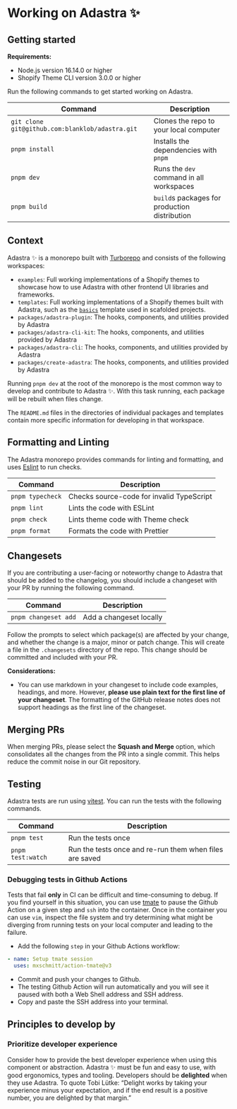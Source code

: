 # Working on Adastra ✨

## Getting started

**Requirements:**

- Node.js version 16.14.0 or higher
- Shopify Theme CLI version 3.0.0 or higher

Run the following commands to get started working on Adastra.

| Command                                         | Description                                   |
| ----------------------------------------------- | --------------------------------------------- |
| `git clone git@github.com:blanklob/adastra.git` | Clones the repo to your local computer        |
| `pnpm install`                                  | Installs the dependencies with `pnpm`         |
| `pnpm dev`                                      | Runs the `dev` command in all workspaces      |
| `pnpm build`                                    | `build`s packages for production distribution |

## Context

Adastra ✨ is a monorepo built with [Turborepo](https://turbo.build/) and consists of the following workspaces:

- `examples`: Full working implementations of a Shopify themes to showcase how to use Adastra with other frontend UI libraries and frameworks.
- `templates`: Full working implementations of a Shopify themes built with Adastra, such as the [`basics`](https://labs.blanklob.com/products/basics-template) template used in scafolded projects.
- `packages/adastra-plugin`: The hooks, components, and utilities provided by Adastra
- `packages/adastra-cli-kit`: The hooks, components, and utilities provided by Adastra
- `packages/adastra-cli`: The hooks, components, and utilities provided by Adastra
- `packages/create-adastra`: The hooks, components, and utilities provided by Adastra

Running `pnpm dev` at the root of the monorepo is the most common way to develop and contribute to Adastra ✨. With this task running, each package will be rebuilt when files change.

The `README.md` files in the directories of individual packages and templates contain more specific information for developing in that workspace.

## Formatting and Linting

The Adastra monorepo provides commands for linting and formatting, and uses [Eslint](https://eslint.org/) to run checks.

| Command          | Description                               |
| ---------------- | ----------------------------------------- |
| `pnpm typecheck` | Checks source-code for invalid TypeScript |
| `pnpm lint`      | Lints the code with ESLint                |
| `pnpm check`     | Lints theme code with Theme check         |
| `pnpm format`    | Formats the code with Prettier            |

## Changesets

If you are contributing a user-facing or noteworthy change to Adastra that should be added to the changelog, you should include a changeset with your PR by running the following command.

| Command              | Description             |
| -------------------- | ----------------------- |
| `pnpm changeset add` | Add a changeset locally |

Follow the prompts to select which package(s) are affected by your change, and whether the change is a major, minor or patch change. This will create a file in the `.changesets` directory of the repo. This change should be committed and included with your PR.

**Considerations:**

- You can use markdown in your changeset to include code examples, headings, and more. However, **please use plain text for the first line of your changeset**. The formatting of the GitHub release notes does not support headings as the first line of the changeset.

## Merging PRs

When merging PRs, please select the **Squash and Merge** option, which consolidates all the changes from the PR into a single commit. This helps reduce the commit noise in our Git repository.

## Testing

Adastra tests are run using [vitest](https://vitest.dev). You can run the tests with the following commands.

| Command           | Description                                             |
| ----------------- | ------------------------------------------------------- |
| `pnpm test`       | Run the tests once                                      |
| `pnpm test:watch` | Run the tests once and re-run them when files are saved |

### Debugging tests in Github Actions

Tests that fail **only** in CI can be difficult and time-consuming to debug. If you find yourself in this situation, you can use [tmate](https://tmate.io/) to pause the Github Action on a given step and `ssh` into the container. Once in the container you can use `vim`, inspect the file system and try determining what might be diverging from running tests on your local computer and leading to the failure.

- Add the following `step` in your Github Actions workflow:

```yaml
- name: Setup tmate session
  uses: mxschmitt/action-tmate@v3
```

- Commit and push your changes to Github.
- The testing Github Action will run automatically and you will see it paused with both a Web Shell address and SSH address.
- Copy and paste the SSH address into your terminal.

## Principles to develop by

### Prioritize developer experience

Consider how to provide the best developer experience when using this component or abstraction. Adastra ✨ must be fun and easy to use, with good ergonomics, types and tooling. Developers should be **delighted** when they use Adastra. To quote Tobi Lütke: “Delight works by taking your experience minus your expectation, and if the end result is a positive number, you are delighted by that margin.”
